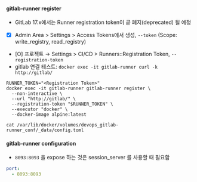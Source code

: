 #### gitlab-runner register

- GitLab 17.x에서는 Runner registration token이 곧 폐지(deprecated) 될 예정
- [X] Admin Area > Settings > Access Tokens에서 생성, `--token` (Scope: write_registry, read_registry)
- [O] 프로젝트 → Settings > CI/CD > Runners::Registration Token, `--registration-token`
- gitlab 연결 테스트: `docker exec -it gitlab-runner curl -k http://gitlab/` 

```shell
RUNNER_TOKEN="<Registration Token>"
docker exec -it gitlab-runner gitlab-runner register \
  --non-interactive \
  --url "http://gitlab/" \
  --registration-token "$RUNNER_TOKEN" \
  --executor "docker" \
  --docker-image alpine:latest

cat /var/lib/docker/volumes/devops_gitlab-runner_conf/_data/config.toml
```


#### gitlab-runner configuration

- `8093:8093` 을 expose 하는 것은 session_server 를 사용할 때 필요함

```yml
port:
  - 8093:8093
```
